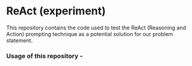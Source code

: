 # ReAct (experiment)

This repository contains the code used to test the ReAct (Reasoning and Action) prompting technique as a potential solution for our problem statement. 

### Usage of this repository - 


